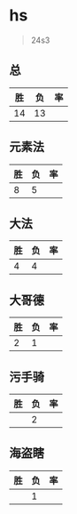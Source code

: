 # hs

> 24s3

## 总
|胜|负|率|
|-|-|-|
|14|13||

## 元素法
|胜|负|率|
|-|-|-|
|8|5||

## 大法
|胜|负|率|
|-|-|-|
|4|4||

## 大哥德
|胜|负|率|
|-|-|-|
|2|1||

## 污手骑
|胜|负|率|
|-|-|-|
||2||

## 海盗瞎
|胜|负|率|
|-|-|-|
||1||
